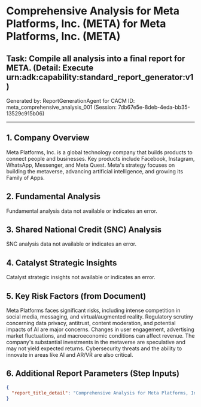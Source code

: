 # Comprehensive Analysis for Meta Platforms, Inc. (META) for Meta Platforms, Inc. (META)

## Task: Compile all analysis into a final report for META. (Detail: Execute urn:adk:capability:standard_report_generator:v1)

Generated by: ReportGenerationAgent for CACM ID: meta_comprehensive_analysis_001 (Session: 7db67e5e-8deb-4eda-bb35-13529c915b06)

---

## 1. Company Overview

Meta Platforms, Inc. is a global technology company that builds products to connect people and businesses. Key products include Facebook, Instagram, WhatsApp, Messenger, and Meta Quest. Meta's strategy focuses on building the metaverse, advancing artificial intelligence, and growing its Family of Apps.


## 2. Fundamental Analysis

Fundamental analysis data not available or indicates an error.


## 3. Shared National Credit (SNC) Analysis

SNC analysis data not available or indicates an error.


## 4. Catalyst Strategic Insights

Catalyst strategic insights not available or indicates an error.


## 5. Key Risk Factors (from Document)

Meta Platforms faces significant risks, including intense competition in social media, messaging, and virtual/augmented reality. Regulatory scrutiny concerning data privacy, antitrust, content moderation, and potential impacts of AI are major concerns. Changes in user engagement, advertising market fluctuations, and macroeconomic conditions can affect revenue. The company's substantial investments in the metaverse are speculative and may not yield expected returns. Cybersecurity threats and the ability to innovate in areas like AI and AR/VR are also critical.


## 6. Additional Report Parameters (Step Inputs)

```json
{
  "report_title_detail": "Comprehensive Analysis for Meta Platforms, Inc. (META)"
}
```